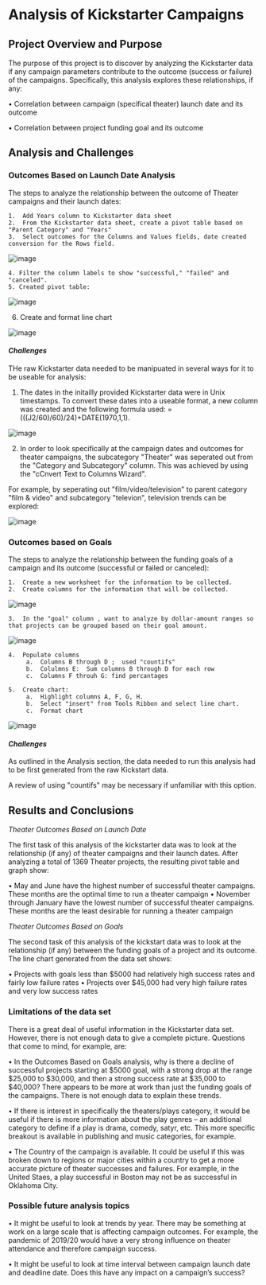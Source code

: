 # Analysis of Kickstarter Campaigns

## Project Overview and Purpose

The purpose of this project is to discover by analyzing the Kickstarter data if any campaign parameters contribute to the outcome (success or failure) of the campaigns.  Specifically, this analysis explores these relationships, if any:

•	Correlation between campaign (specifical theater) launch date and its outcome

•	Correlation between project funding goal and its outcome
    
## Analysis and Challenges

   ### Outcomes Based on Launch Date Analysis

   The steps to analyze the relationship between the outcome of Theater campaigns and their launch dates:
   
    1.  Add Years column to Kickstarter data sheet
    2.  From the Kickstarter data sheet, create a pivot table based on "Parent Category" and "Years"
    3.  Select outcomes for the Columns and Values fields, date created conversion for the Rows field.

  ![image](https://user-images.githubusercontent.com/84471904/123309279-9358e380-d4d9-11eb-981e-e16d49dd5fbc.png)

    4. Filter the column labels to show "successful," "failed" and "canceled".  
    5. Created pivot table: 
    
   ![image](https://user-images.githubusercontent.com/84471904/123311009-85a45d80-d4db-11eb-9c6a-a93d86b21dbd.png)

   6.  Create and format line chart 

![image](https://user-images.githubusercontent.com/84471904/123290734-5cc59d80-d4c6-11eb-8aff-69eb23ad4944.png)

#### _Challenges_

THe raw Kickstarter data needed to be manipuated in several ways for it to be useable for analysis:

   1.  The dates in the initailly provided Kickstarter data were in Unix timestamps.  To convert these dates into a useable format, a new column was created and the following formula used: =(((J2/60)/60)/24)+DATE(1970,1,1).


   ![image](https://user-images.githubusercontent.com/84471904/123316404-a66fb180-d4e1-11eb-8361-89033b18d533.png)

     
   2.  In order to look specifically at the campaign dates and outcomes for theater campaigns, the subcategory "Theater" was seperated out from the "Category and Subcategory" column.  This was achieved by using the "cCnvert Text to Columns Wizard".  
   
   For example, by seperating out "film/video/television" to parent category "film & video" and subcategory "televion", television trends can be explored:


   ![image](https://user-images.githubusercontent.com/84471904/123316891-3e6d9b00-d4e2-11eb-8784-fbe009ca6028.png)
   
   


  ### Outcomes based on Goals
  
  The steps to analyze the relationship between the funding goals of a campaign and its outcome (successful or failed or canceled):
   
    1.  Create a new worksheet for the information to be collected.  
    2.  Create columns for the information that will be collected. 
 
![image](https://user-images.githubusercontent.com/84471904/123321893-6bbd4780-d4e8-11eb-9c4d-825d29feaf2a.png)

    
    3.  In the "goal" column , want to analyze by dollar-amount ranges so that projects can be grouped based on their goal amount.  
   
![image](https://user-images.githubusercontent.com/84471904/123321851-5d6f2b80-d4e8-11eb-89db-9280404bc060.png)

    4.  Populate columns
         a.  Columns B through D ;  used "countifs" 
         b.  Colulmns E:  Sum columns B through D for each row
         c.  Columns F throuh G: find percantages 
         
    5.  Create chart:
         a.  Highlight columns A, F, G, H. 
         b.  Select "insert" from Tools Ribbon and select line chart.
         c.  Format chart
  

![image](https://user-images.githubusercontent.com/84471904/123289803-9e097d80-d4c5-11eb-96ce-534a19a0e6a1.png)

#### _Challenges_

As outlined in the Analysis section, the data needed to run this analysis had to be first generated from the raw Kickstart data.

A review of using "countifs" may be necessary if unfamiliar with this option.


## Results and Conclusions

_Theater Outcomes Based on Launch Date_

The first task of this analysis of the kickstarter data was to look at the relationship (if any) of theater campaigns and their launch dates.  After analyzing a total of 1369 Theater projects, the resulting pivot table and graph show:

•	May and June have the highest number of successful theater campaigns.   These months are the optimal time to run a theater campaign
•	November through January have the lowest number of successful theater campaigns.  These months are the least desirable for running a theater campaign

_Theater Outcomes Based on Goals_

The second task of this analysis of the kickstart data was to look at the relationship (if any) between the funding goals of a project and its outcome.  The line chart generated from the data set shows:

•	Projects with goals less than $5000 had relatively high success rates and fairly low failure rates
•	Projects over $45,000 had very high failure rates and very low success rates

### Limitations of the data set

There is a great deal of useful information in the Kickstarter data set.  However, there is not enough data to give a complete picture.  Questions that come to mind, for example, are:

•	In the Outcomes Based on Goals analysis, why is there a decline of successful projects starting at $5000 goal, with a strong drop at the range $25,000 to $30,000, and then a strong success rate at $35,000 to $40,000?  There appears to be more at work than just the funding goals of the campaigns.  There is not enough data to explain these trends.

•	If there is interest in specifically the theaters/plays category, it would be useful if there is more information about the play genres – an additional category to define if a play is drama, comedy, satyr, etc.  This more specific breakout is available in publishing and music categories, for example. 

•	The Country of the campaign is available.  It could be useful if this was broken down to regions or major cities within a country to get a more accurate picture of theater successes and failures.  For example, in the United Staes, a play successful in Boston may not be as successful in Oklahoma City.  


### Possible future analysis topics

•	It might be useful to look at trends by year.  There may be something at work on a large scale that is affecting campaign outcomes.  For example, the pandemic of 2019/20 would have a very strong influence on theater attendance and therefore campaign success.

•	It might be useful to look at time interval between campaign launch date and deadline date.  Does this have any impact on a campaign’s success?  






    




